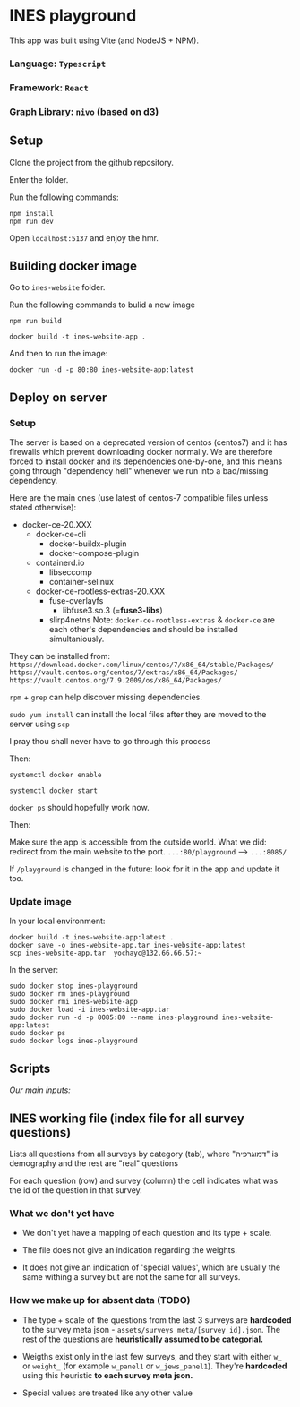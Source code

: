 # INES playground

This app was built using Vite (and NodeJS + NPM).

### Language: `Typescript`
### Framework: `React`
### Graph Library: `nivo` (based on d3)

## Setup

Clone the project from the github repository.

Enter the folder.

Run the following commands:
```
npm install
npm run dev
```
Open `localhost:5137` and enjoy the hmr.

## Building docker image

Go to `ines-website` folder.

Run the following commands to bulid a new image

`npm run build`

`docker build -t ines-website-app .`

And then to run the image:

`docker run -d -p 80:80 ines-website-app:latest`

## Deploy on server

### Setup

The server is based on a deprecated version of centos (centos7) and it has firewalls which prevent downloading docker normally. 
We are therefore forced to install docker and its dependencies one-by-one, and this means going through "dependency hell" whenever we run into a bad/missing dependency.

Here are the main ones (use latest of centos-7 compatible files unless stated otherwise):
* docker-ce-20.XXX
  * docker-ce-cli
    * docker-buildx-plugin
    * docker-compose-plugin
  * containerd.io
    * libseccomp
    * container-selinux
  * docker-ce-rootless-extras-20.XXX
    * fuse-overlayfs
      * libfuse3.so.3 (=**fuse3-libs**)
    * slirp4netns
Note: `docker-ce-rootless-extras` & `docker-ce` are each other's dependencies and should be installed simultaniously.


They can be installed from: 
`https://download.docker.com/linux/centos/7/x86_64/stable/Packages/`
`https://vault.centos.org/centos/7/extras/x86_64/Packages/`
`https://vault.centos.org/7.9.2009/os/x86_64/Packages/`

`rpm` + `grep` can help discover missing dependencies.

`sudo yum install` can install the local files after they are moved to the server using `scp`

I pray thou shall never have to go through this process

Then:

`systemctl docker enable`

`systemctl docker start`

`docker ps` should hopefully work now.

Then:

Make sure the app is accessible from the outside world.
What we did: redirect from the main website to the port.
`...:80/playground` --> `...:8085/`

If `/playground` is changed in the future: look for it in the app and update it too.

### Update image

In your local environment:
```
docker build -t ines-website-app:latest .
docker save -o ines-website-app.tar ines-website-app:latest
scp ines-website-app.tar  yochayc@132.66.66.57:~
```
In the server:
```
sudo docker stop ines-playground
sudo docker rm ines-playground
sudo docker rmi ines-website-app
sudo docker load -i ines-website-app.tar 
sudo docker run -d -p 8085:80 --name ines-playground ines-website-app:latest
sudo docker ps
sudo docker logs ines-playground
```


## Scripts

*Our main inputs:*

## INES working file (index file for all survey questions)
Lists all questions from all surveys by category (tab), where "דמוגרפיה" is demography and the rest are "real" questions

For each question (row) and survey (column) the cell indicates what was the id of the question in that survey.

### What we don't yet have
- We don't yet have a mapping of each question and its type + scale.

- The file does not give an indication regarding the weights.

- It does not give an indication of 'special values', which are usually the same withing a survey but are not the same for all surveys.

### How we make up for absent data (TODO)

- The type + scale of the questions from the last 3 surveys are **hardcoded** to the survey meta json - `assets/surveys_meta/[survey_id].json`. The rest of the questions are **heuristically assumed to be categorial.**

- Weigths exist only in the last few surveys, and they start with either `w_` or `weight_` (for example `w_panel1` or `w_jews_panel1`). They're **hardcoded** using this heuristic **to each survey meta json.**

- Special values are treated like any other value